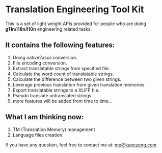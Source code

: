 # Translation Engineering Tool Kit

This is a set of light weight APIs provided for people who are doing **g11n/i18n/l10n** engineering related tasks.

## It contains the following features: 

1. Doing native2ascii conversion.
2. File encoding conversion.
3. Extract translatable strings from specified file.
4. Calculate the word count of translatable strings.
5. Calculate the difference between two given strings.
6. Leverage previous translation from given translation memories.
7. Export translatable strings to a XLIFF file.
8. Pseudo translate untranslated strings.
9. more features will be added from time to time...

## What I am thinking now:

1. TM (Translation Memory) management
3. Language files creation.

If you have any question, feel free to contact me at: <me@kanezeng.com>